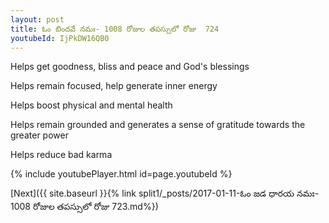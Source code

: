 ```yaml
---
layout: post
title: ఓం బిందవే నమః- 1008 రోజుల తపస్సులో రోజు  724
youtubeId: IjPkDW16QB0
---
```

 
 
Helps get goodness, bliss and peace and God's blessings
 
Helps remain focused, help generate inner energy 
 
Helps boost physical and mental health 
 
Helps remain grounded and generates a sense of gratitude towards the greater power 
 
Helps reduce bad karma
 
 
 
 


{% include youtubePlayer.html id=page.youtubeId %}
 
[Next]({{ site.baseurl }}{% link  split1/_posts/2017-01-11-ఓం జడ ధారయ నమః- 1008 రోజుల తపస్సులో రోజు  723.md%})
 

